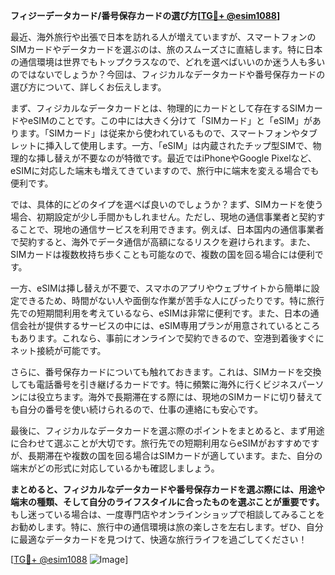 **フィジーデータカード/番号保存カードの選び方[[TG💪+ @esim1088](https://t.me/s/esim1088)]**

最近、海外旅行や出張で日本を訪れる人が増えていますが、スマートフォンのSIMカードやデータカードを選ぶのは、旅のスムーズさに直結します。特に日本の通信環境は世界でもトップクラスなので、どれを選べばいいのか迷う人も多いのではないでしょうか？今回は、フィジカルなデータカードや番号保存カードの選び方について、詳しくお伝えします。

まず、フィジカルなデータカードとは、物理的にカードとして存在するSIMカードやeSIMのことです。この中には大きく分けて「SIMカード」と「eSIM」があります。「SIMカード」は従来から使われているもので、スマートフォンやタブレットに挿入して使用します。一方、「eSIM」は内蔵されたチップ型SIMで、物理的な挿し替えが不要なのが特徴です。最近ではiPhoneやGoogle Pixelなど、eSIMに対応した端末も増えてきていますので、旅行中に端末を変える場合でも便利です。

では、具体的にどのタイプを選べば良いのでしょうか？まず、SIMカードを使う場合、初期設定が少し手間かもしれません。ただし、現地の通信事業者と契約することで、現地の通信サービスを利用できます。例えば、日本国内の通信事業者で契約すると、海外でデータ通信が高額になるリスクを避けられます。また、SIMカードは複数枚持ち歩くことも可能なので、複数の国を回る場合には便利です。

一方、eSIMは挿し替えが不要で、スマホのアプリやウェブサイトから簡単に設定できるため、時間がない人や面倒な作業が苦手な人にぴったりです。特に旅行先での短期間利用を考えているなら、eSIMは非常に便利です。また、日本の通信会社が提供するサービスの中には、eSIM専用プランが用意されているところもあります。これなら、事前にオンラインで契約できるので、空港到着後すぐにネット接続が可能です。

さらに、番号保存カードについても触れておきます。これは、SIMカードを交換しても電話番号を引き継げるカードです。特に頻繁に海外に行くビジネスパーソンには役立ちます。海外で長期滞在する際には、現地のSIMカードに切り替えても自分の番号を使い続けられるので、仕事の連絡にも安心です。

最後に、フィジカルなデータカードを選ぶ際のポイントをまとめると、まず用途に合わせて選ぶことが大切です。旅行先での短期利用ならeSIMがおすすめですが、長期滞在や複数の国を回る場合はSIMカードが適しています。また、自分の端末がどの形式に対応しているかも確認しましょう。

**まとめると、フィジカルなデータカードや番号保存カードを選ぶ際には、用途や端末の種類、そして自分のライフスタイルに合ったものを選ぶことが重要です。** もし迷っている場合は、一度専門店やオンラインショップで相談してみることをお勧めします。特に、旅行中の通信環境は旅の楽しさを左右します。ぜひ、自分に最適なデータカードを見つけて、快適な旅行ライフを過ごしてください！

[[TG💪+ @esim1088](https://t.me/s/esim1088) ![Image](https://i.postimg.cc/Y0z9fWf4/image.png)]